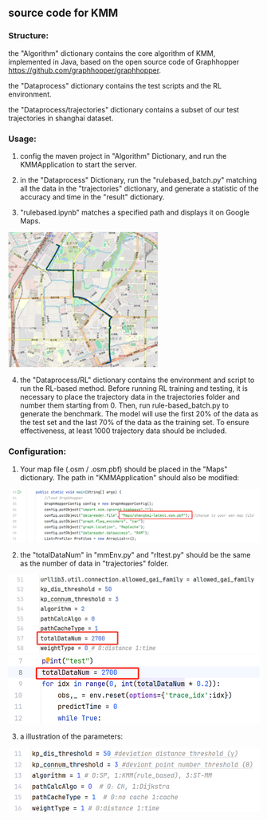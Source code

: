 ## source code for KMM

### Structure:
the "Algorithm" dictionary contains the core algorithm of KMM, implemented in Java, based on the open source code of Graphhopper https://github.com/graphhopper/graphhopper.

the "Dataprocess" dictionary contains the test scripts and the RL environment.

the "Dataprocess/trajectories" dictionary contains a subset of our test trajectories in shanghai dataset.

### Usage:

1. config the maven project in "Algorithm" Dictionary, and run the KMMApplication to start the server.

2. in the "Dataprocess" Dictionary, run the "rulebased_batch.py" matching all the data in the "trajectories" dictionary, and generate a statistic of the accuracy and time in the "result" dictionary.

3. "rulebased.ipynb" matches a specified path and displays it on Google Maps.

<img src=".\pic\rule_based.png" width=300>

4. the "Dataprocess/RL" dictionary contains the environment and script to run the RL-based method. Before running RL training and testing, it is necessary to place the trajectory data in the trajectories folder and number them starting from 0. Then, run rule-based_batch.py to generate the benchmark. The model will use the first 20% of the data as the test set and the last 70% of the data as the training set. To ensure effectiveness, at least 1000 trajectory data should be included.

### Configuration:
1. Your map file (.osm / .osm.pbf) should be placed in the "Maps" dictionary. The path in "KMMApplication" should also be modified:
<img src=".\pic\2.png" >

2. the "totalDataNum" in "mmEnv.py" and "rltest.py" should be the same as the number of data in "trajectories" folder.
<img src=".\pic\3.png" >
<img src=".\pic\4.png" >

3. a illustration of the parameters:
<img src=".\pic\5.png" >





